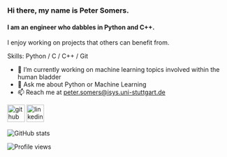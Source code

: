 ### Hi there, my name is Peter Somers.
#### I am an engineer who dabbles in Python and C++.


I enjoy working on projects that others can benefit from. 

Skills: Python / C / C++ / Git 

- 🔭 I’m currently working on machine learning topics involved within the human bladder 
- 💬 Ask me about Python or Machine Learning
- 📫 Reach me at peter.somers@isys.uni-stuttgart.de


[<img src='https://cdn.jsdelivr.net/npm/simple-icons@3.0.1/icons/github.svg' alt='github' height='40'>](https://github.com/psomers3)  [<img src='https://cdn.jsdelivr.net/npm/simple-icons@3.0.1/icons/linkedin.svg' alt='linkedin' height='40'>](https://www.linkedin.com/in/peter-w-somers/)

![GitHub stats](https://github-readme-stats.vercel.app/api?username=psomers3&show_icons=true)  

![Profile views](https://gpvc.arturio.dev/YugantM) 
